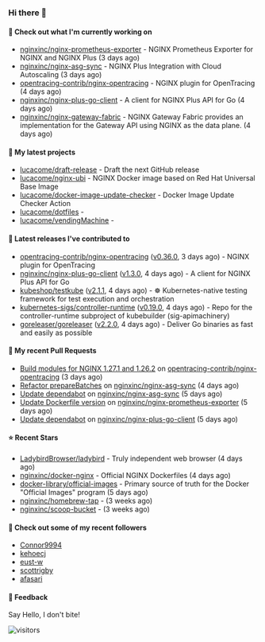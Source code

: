 ### Hi there 👋

#### 👷 Check out what I'm currently working on

- [nginxinc/nginx-prometheus-exporter](https://github.com/nginxinc/nginx-prometheus-exporter) - NGINX Prometheus Exporter for NGINX and NGINX Plus (3 days ago)
- [nginxinc/nginx-asg-sync](https://github.com/nginxinc/nginx-asg-sync) - NGINX Plus Integration with Cloud Autoscaling  (3 days ago)
- [opentracing-contrib/nginx-opentracing](https://github.com/opentracing-contrib/nginx-opentracing) - NGINX plugin for OpenTracing (4 days ago)
- [nginxinc/nginx-plus-go-client](https://github.com/nginxinc/nginx-plus-go-client) - A client for NGINX Plus API for Go (4 days ago)
- [nginxinc/nginx-gateway-fabric](https://github.com/nginxinc/nginx-gateway-fabric) - NGINX Gateway Fabric provides an implementation for the Gateway API using NGINX as the data plane. (4 days ago)

#### 🌱 My latest projects

- [lucacome/draft-release](https://github.com/lucacome/draft-release) - Draft the next GitHub release
- [lucacome/nginx-ubi](https://github.com/lucacome/nginx-ubi) - NGINX Docker image based on Red Hat Universal Base Image
- [lucacome/docker-image-update-checker](https://github.com/lucacome/docker-image-update-checker) - Docker Image Update Checker Action
- [lucacome/dotfiles](https://github.com/lucacome/dotfiles) - 
- [lucacome/vendingMachine](https://github.com/lucacome/vendingMachine) - 

#### 🔭 Latest releases I've contributed to

- [opentracing-contrib/nginx-opentracing](https://github.com/opentracing-contrib/nginx-opentracing) ([v0.36.0](https://github.com/opentracing-contrib/nginx-opentracing/releases/tag/v0.36.0), 3 days ago) - NGINX plugin for OpenTracing
- [nginxinc/nginx-plus-go-client](https://github.com/nginxinc/nginx-plus-go-client) ([v1.3.0](https://github.com/nginxinc/nginx-plus-go-client/releases/tag/v1.3.0), 4 days ago) - A client for NGINX Plus API for Go
- [kubeshop/testkube](https://github.com/kubeshop/testkube) ([v2.1.1](https://github.com/kubeshop/testkube/releases/tag/v2.1.1), 4 days ago) - ☸️ Kubernetes-native testing framework for test execution and orchestration
- [kubernetes-sigs/controller-runtime](https://github.com/kubernetes-sigs/controller-runtime) ([v0.19.0](https://github.com/kubernetes-sigs/controller-runtime/releases/tag/v0.19.0), 4 days ago) - Repo for the controller-runtime subproject of kubebuilder (sig-apimachinery)
- [goreleaser/goreleaser](https://github.com/goreleaser/goreleaser) ([v2.2.0](https://github.com/goreleaser/goreleaser/releases/tag/v2.2.0), 4 days ago) - Deliver Go binaries as fast and easily as possible

#### 🔨 My recent Pull Requests

- [Build modules for NGINX 1.27.1 and 1.26.2](https://github.com/opentracing-contrib/nginx-opentracing/pull/665) on [opentracing-contrib/nginx-opentracing](https://github.com/opentracing-contrib/nginx-opentracing) (3 days ago)
- [Refactor prepareBatches](https://github.com/nginxinc/nginx-asg-sync/pull/750) on [nginxinc/nginx-asg-sync](https://github.com/nginxinc/nginx-asg-sync) (4 days ago)
- [Update dependabot](https://github.com/nginxinc/nginx-asg-sync/pull/749) on [nginxinc/nginx-asg-sync](https://github.com/nginxinc/nginx-asg-sync) (5 days ago)
- [Update Dockerfile version](https://github.com/nginxinc/nginx-prometheus-exporter/pull/813) on [nginxinc/nginx-prometheus-exporter](https://github.com/nginxinc/nginx-prometheus-exporter) (5 days ago)
- [Update dependabot](https://github.com/nginxinc/nginx-plus-go-client/pull/345) on [nginxinc/nginx-plus-go-client](https://github.com/nginxinc/nginx-plus-go-client) (5 days ago)

#### ⭐ Recent Stars

- [LadybirdBrowser/ladybird](https://github.com/LadybirdBrowser/ladybird) - Truly independent web browser (4 days ago)
- [nginxinc/docker-nginx](https://github.com/nginxinc/docker-nginx) - Official NGINX Dockerfiles (4 days ago)
- [docker-library/official-images](https://github.com/docker-library/official-images) - Primary source of truth for the Docker &#34;Official Images&#34; program (5 days ago)
- [nginxinc/homebrew-tap](https://github.com/nginxinc/homebrew-tap) -  (3 weeks ago)
- [nginxinc/scoop-bucket](https://github.com/nginxinc/scoop-bucket) -  (3 weeks ago)

#### 👯 Check out some of my recent followers

- [Connor9994](https://github.com/Connor9994)
- [kehoecj](https://github.com/kehoecj)
- [eust-w](https://github.com/eust-w)
- [scottrigby](https://github.com/scottrigby)
- [afasari](https://github.com/afasari)

#### 💬 Feedback

Say Hello, I don't bite!

![visitors](https://visitor-badge.laobi.icu/badge?page_id=lucacome.visitor-badge)
#
